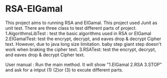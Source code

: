 # RSA-EIGamal

This project aims to running RSA and EIGamal.
This project used Junit as unit test. There are three class to test different parts of project.
  1.AlgorithmsLibTest : test the basic algorithms used in RSA or EIGamal
  2.EIGamalTest: test the encrypt, decrypt, and eaves drop & decrypt Cipher text. 
                 However, due to java long size limitation. baby step giant step doesn't work when braking the cipher text.
  3.RSATest: test the encrypt, decrypt, and eaves drop & decrypt Cipher text.

User manual :
Run the main method.
  It will show "1.EIGamal 2.RSA 3.STOP" and ask for a intput (1) (2)or (3) to excute different parts.
  
